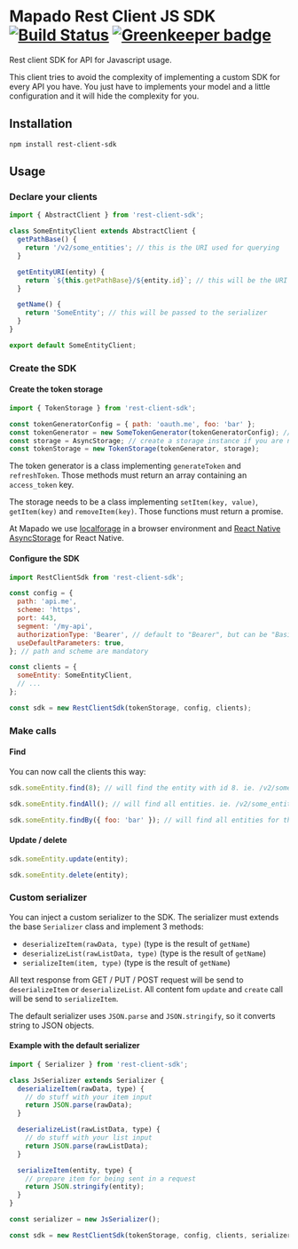 # Mapado Rest Client JS SDK [![Build Status](https://travis-ci.org/mapado/rest-client-js-sdk.svg?branch=master)](https://travis-ci.org/mapado/rest-client-js-sdk) [![Greenkeeper badge](https://badges.greenkeeper.io/mapado/rest-client-js-sdk.svg)](https://greenkeeper.io/)

Rest client SDK for API for Javascript usage.

This client tries to avoid the complexity of implementing a custom SDK for every
API you have. You just have to implements your model and a little configuration
and it will hide the complexity for you.

## Installation

`npm install rest-client-sdk`

## Usage

### Declare your clients

```js
import { AbstractClient } from 'rest-client-sdk';

class SomeEntityClient extends AbstractClient {
  getPathBase() {
    return '/v2/some_entities'; // this is the URI used for querying
  }

  getEntityURI(entity) {
    return `${this.getPathBase}/${entity.id}`; // this will be the URI used by update / delete script
  }

  getName() {
    return 'SomeEntity'; // this will be passed to the serializer
  }
}

export default SomeEntityClient;
```

### Create the SDK

#### Create the token storage

```js
import { TokenStorage } from 'rest-client-sdk';

const tokenGeneratorConfig = { path: 'oauth.me', foo: 'bar' };
const tokenGenerator = new SomeTokenGenerator(tokenGeneratorConfig); // Some token generators are defined in `src/TokenGenerator/`
const storage = AsyncStorage; // create a storage instance if you are not on RN. In browser and node, localforage works fine
const tokenStorage = new TokenStorage(tokenGenerator, storage);
```

The token generator is a class implementing `generateToken` and `refreshToken`.
Those methods must return an array containing an `access_token` key.

The storage needs to be a class implementing `setItem(key, value)`,
`getItem(key)` and `removeItem(key)`. Those functions must return a promise.

At Mapado we use [localforage](http://mozilla.github.io/localForage/) in a
browser environment and
[React Native AsyncStorage](https://facebook.github.io/react-native/docs/asyncstorage.html)
for React Native.

#### Configure the SDK

```js
import RestClientSdk from 'rest-client-sdk';

const config = {
  path: 'api.me',
  scheme: 'https',
  port: 443,
  segment: '/my-api',
  authorizationType: 'Bearer', // default to "Bearer", but can be "Basic" or anything
  useDefaultParameters: true,
}; // path and scheme are mandatory

const clients = {
  someEntity: SomeEntityClient,
  // ...
};

const sdk = new RestClientSdk(tokenStorage, config, clients);
```

### Make calls

#### Find

You can now call the clients this way:

```js
sdk.someEntity.find(8); // will find the entity with id 8. ie. /v2/some_entities/8

sdk.someEntity.findAll(); // will find all entities. ie. /v2/some_entities

sdk.someEntity.findBy({ foo: 'bar' }); // will find all entities for the request: /v2/some_entities?foo=bar
```

#### Update / delete

```js
sdk.someEntity.update(entity);

sdk.someEntity.delete(entity);
```

### Custom serializer

You can inject a custom serializer to the SDK. The serializer must extends the
base `Serializer` class and implement 3 methods:

* `deserializeItem(rawData, type)` (type is the result of `getName`)
* `deserializeList(rawListData, type)` (type is the result of `getName`)
* `serializeItem(item, type)` (type is the result of `getName`)

All text response from GET / PUT / POST request will be send to
`deserializeItem` or `deserializeList`. All content fom `update` and `create`
call will be send to `serializeItem`.

The default serializer uses `JSON.parse` and `JSON.stringify`, so it converts
string to JSON objects.

#### Example with the default serializer

```js
import { Serializer } from 'rest-client-sdk';

class JsSerializer extends Serializer {
  deserializeItem(rawData, type) {
    // do stuff with your item input
    return JSON.parse(rawData);
  }

  deserializeList(rawListData, type) {
    // do stuff with your list input
    return JSON.parse(rawListData);
  }

  serializeItem(entity, type) {
    // prepare item for being sent in a request
    return JSON.stringify(entity);
  }
}

const serializer = new JsSerializer();

const sdk = new RestClientSdk(tokenStorage, config, clients, serializer);
```
